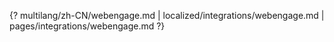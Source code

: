 {? multilang/zh-CN/webengage.md | localized/integrations/webengage.md | pages/integrations/webengage.md ?}
